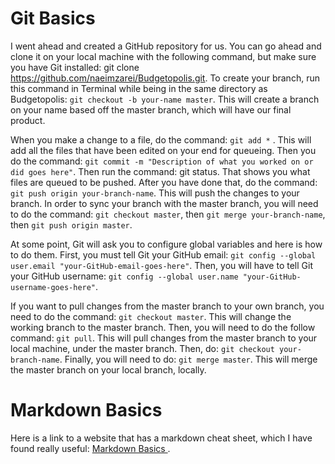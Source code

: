 # Git Basics

I went ahead and created a GitHub repository for us. You can go ahead and clone it on your local machine with the following command, but make sure you have Git installed: git clone https://github.com/naeimzarei/Budgetopolis.git. To create your branch, run this command in Terminal while being in the same directory as Budgetopolis: ```git checkout -b your-name master```. This will create a branch on your name based off the master branch, which will have our final product.

When you make a change to a file, do the command: ```git add *``` . This will add all the files that have been edited on your end for queueing. Then you do the command: ```git commit -m "Description of what you worked on or did goes here"```. Then run the command: git status. That shows you what files are queued to be pushed. After you have done that, do the command: ```git push origin your-branch-name```. This will push the changes to your branch.
In order to sync your branch with the master branch, you will need to do the command: ```git checkout master```, then ```git merge your-branch-name```, then ```git push origin master```.

At some point, Git will ask you to configure global variables and here is how to do them. First, you must tell Git your GitHub email: ```git config --global user.email "your-GitHub-email-goes-here"```. Then, you will have to tell Git your GitHub username: ```git config --global user.name "your-GitHub-username-goes-here"```. 

If you want to pull changes from the master branch to your own branch, you need to do the command: ```git checkout master```. This will change the working branch to the master branch. Then, you will need to do the follow command: ```git pull```. This will pull changes from the master branch to your local machine, under the master branch. Then, do: ```git checkout your-branch-name```. Finally, you will need to do: ```git merge master```. This will merge the master branch on your local branch, locally. 

# Markdown Basics

Here is a link to a website that has a markdown cheat sheet, which I have found really useful: [Markdown Basics ](https://github.com/adam-p/markdown-here/wiki/Markdown-Cheatsheet). 